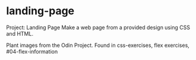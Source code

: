 # landing-page
Project: Landing Page
Make a web page from a provided design using CSS and HTML.

Plant images from the Odin Project. Found in css-exercises, flex exercises, #04-flex-information